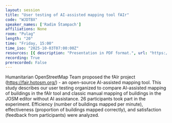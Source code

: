 ```yaml
---
layout: session
title: "User testing of AI-assisted mapping tool fAIr"
code: "WJDTBX"
speaker_names: ['Radim Štampach']
affiliations: None
room: "Pulag"
length: "20"
time: "Friday, 15:00"
time_iso: "2025-10-03T07:00:00Z"
resources: [{ description: "Presentation in PDF format.", url: "https://pretalx.com/media/sotm2025-osm-science/submissions/WJDTBX/resources/Stamp_ScztEE4.pdf" }]
recording: True
prerecorded: False
---
```


Humanitarian OpenStreetMap Team proposed the fAIr project (https://fair.hotosm.org/) - an open-source AI-assisted mapping tool. This study describes our user testing organized to compare AI-assisted mapping of buildings in the fAIr tool and classic manual mapping of buildings in the JOSM editor without AI assistance. 26 participants took part in the experiment. Efficiency (number of buildings mapped per minute), effectiveness (proportion of buildings mapped correctly), and satisfaction (feedback from participants) were analyzed.


